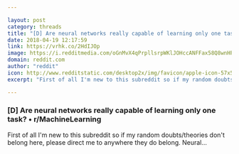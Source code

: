 ```yaml
---

layout: post
category: threads
title: "[D] Are neural networks really capable of learning only one task?"
date: 2018-04-19 12:17:59
link: https://vrhk.co/2HdIJOp
image: https://i.redditmedia.com/oGnMvX4qPrpllsrpWKlJOHccANFFax58Q8wnHPDsDvU.jpg?w=320&s=8327b93205880d72f26c66ee2b6c3400
domain: reddit.com
author: "reddit"
icon: http://www.redditstatic.com/desktop2x/img/favicon/apple-icon-57x57.png
excerpt: "First of all I'm new to this subreddit so if my random doubts/theories don't belong here, please direct me to anywhere they do belong. Neural..."

---
```


### [D] Are neural networks really capable of learning only one task? • r/MachineLearning

First of all I'm new to this subreddit so if my random doubts/theories don't belong here, please direct me to anywhere they do belong. Neural...